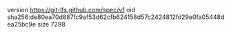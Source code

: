 version https://git-lfs.github.com/spec/v1
oid sha256:de80ea70d887fc9af53d62cfb624158d57c2424812fd29e0fa05448dea25bc9e
size 7298
